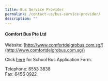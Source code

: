 ```yaml
---
title: Bus Service Provider
permalink: /contact-us/bus-service-provider/
description: ""
---
```

#### Comfort Bus Pte Ltd

Website: [http://www.comfortdelgrobus.com.sg/](http://www.comfortdelgrobus.com.sg/)  

  

Click [here](https://forms.office.com/Pages/ResponsePage.aspx?id=pnkm9eBEWE-tpUHsRpar7sDDPGupczxBshqarBlPt5tUQ1VJQTZVTlRQNk4xQldRRFVDTk9KRU9UNy4u) for School Bus Application Form.

  

Telephone: 6553 3838<br>
Fax: 6456 0922